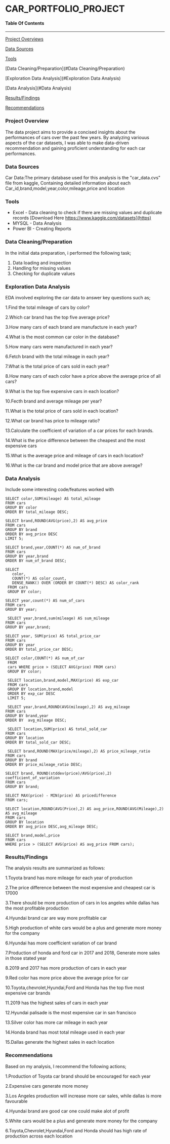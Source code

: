 # CAR_PORTFOLIO_PROJECT

#### Table Of Contents
------------

[Project Overviews](#Project_Overview)

[Data Sources](#Data_Sources)

[Tools](#Tools)

[Data Cleaning/Preparation](#Data Cleaning/Preparation)

[Exploration Data Analysis](#Exploration Data Analysis)

[Data Analysis](#Data Analysis)

[Results/Findings](#Results/Findings)

[Recommendations](#Recommendations)  


### Project Overview
The data project aims to provide a concised insights about the performances of cars over the past few years. By analyzing variouus aspects of the car datasets, I was able to make data-driven recommendation and gaining proficient understanding for each car performances.

### Data Sources
Car Data:The primary database used for this analysis is the "car_data.cvs" file from kaggle, Containing detailed information about each Car_id,brand,model,year,color,mileage,price and location

### Tools 
- Excel - Data cleaning to check if there are missing values and duplicate records  [Download Here      https://www.kaggle.com/datasets](https)
- MYSQL - Data Analysis
- Power BI - Creating Reports

### Data Cleaning/Preparation
In the initial data preparation, i performed the following task;
1. Data loading and inspection
2. Handling for missing values
3. Checking for duplicate values

### Exploration Data Analysis
EDA involved exploring the car data to answer key questions such as;

1.Find the total mileage of cars by color?

2.Which car brand has the top five average price?

3.How many cars of each brand are manufacture in each year?

4.What is the most common car color in the database?

5.How many cars were manufactured in each year?

6.Fetch brand with the total mileage in each year?

7.What is the total price of cars sold in each year?

8.How many cars of each color have a price above the average price of all cars?

9.What is the top five expensive cars in each location?

10.Fecth brand and average mileage per year?

11.What is the total price of cars sold in each location?

12.What car brand has price to mileage ratio?

13.Calculate the coefficient of variation of a car prices for each brands.

14.What is the price difference between the cheapest and the most expensive cars

15.What is the average price and mileage of cars in each location?

16.What is the car brand and model price that are above average?

### Data Analysis
Include some interesting code/features worked with
```
SELECT color,SUM(mileage) AS total_mileage
FROM cars
GROUP BY color
ORDER BY total_mileage DESC;
```

```
SELECT brand,ROUND(AVG(price),2) AS avg_price
FROM cars
GROUP BY brand
ORDER BY avg_price DESC
LIMIT 5;
```

```
SELECT brand,year,COUNT(*) AS num_of_brand
FROM cars
GROUP BY year,brand
ORDER BY num_of_brand DESC;
```


 ```
 SELECT
    color,
    COUNT(*) AS color_count,
    DENSE_RANK() OVER (ORDER BY COUNT(*) DESC) AS color_rank
  FROM cars
  GROUP BY color;
```
 
```
SELECT year,count(*) AS num_of_cars
FROM cars
GROUP BY year;
```

```
 SELECT year,brand,sum(mileage) AS sum_mileage
FROM cars
GROUP BY year,brand;
```

```
SELECT year, SUM(price) AS total_price_car
FROM cars
GROUP BY year
ORDER BY total_price_car DESC;
```

```
SELECT color,COUNT(*) AS num_of_car
 FROM 
 cars WHERE price > (SELECT AVG(price) FROM cars) 
 GROUP BY color;
```
 
```
 SELECT location,brand,model,MAX(price) AS exp_car
 FROM cars
 GROUP BY location,brand,model
 ORDER BY exp_car DESC
 LIMIT 5;
```
 
```
 SELECT year,brand,ROUND(AVG(mileage),2) AS avg_mileage
FROM cars
GROUP BY brand,year
ORDER BY  avg_mileage DESC;
```
 
```
 SELECT location,SUM(price) AS total_sold_car
FROM cars
GROUP BY location
ORDER BY total_sold_car DESC;
```

```
 SELECT brand,ROUND(MAX(price/mileage),2) AS price_mileage_ratio
FROM cars
GROUP BY brand
ORDER BY price_mileage_ratio DESC;
```

```
SELECT brand, ROUND(stddev(price)/AVG(price),2) coefficient_of_variation 
FROM cars
GROUP BY brand;
```

```
SELECT MAX(price) - MIN(price) AS pricedifference
FROM cars;
```

```
SELECT location,ROUND(AVG(Price),2) AS avg_price,ROUND(AVG(Mileage),2) AS avg_mileage
FROM cars
GROUP BY location
ORDER BY avg_price DESC,avg_mileage DESC;
```

```
SELECT brand,model,price
FROM cars
WHERE price > (SELECT AVG(price) AS avg_price FROM cars);
```

### Results/Findings

The analysis results are summarized as follows:

1.Toyota brand has more mileage for each year of production


2.The price difference between the most expensive and cheapest car is 17000


3.There should be more production of cars in los angeles while dallas has the most profitable production


4.Hyundai brand car are way more profitable car


5.High production of white cars would be a plus and generate more money for the company


6.Hyundai has more coefficient variation of car brand


7.Production of honda and ford car in 2017 and 2018, Generate more sales in those stated year


8.2019 and 2017 has more production of cars in each year


9.Red color has more price above the average price for car


10.Toyota,chevrolet,Hyundai,Ford and Honda has the top five most expensive car brands


11.2019 has the highest sales of cars in each year


12.Hyundai palisade is the most expensive car in san francisco


13.Silver color has more car mileage in each year


14.Honda brand has most total mileage used in each year


15.Dallas generate the highest sales in each location




### Recommendations 
Based on my analysis, I recommend the following actions;

1.Production of Toyota car brand should be encouraged for each year


2.Expensive cars generate more money


3.Los Angeles production will increase more car sales, while dallas is more favourable


4.Hyundai brand are good car one could make alot of profit


5.White cars would be a plus and generate more money for the company


6.Toyota,Chevrolet,Hyundai,Ford and Honda should has high rate of production across each location











    
